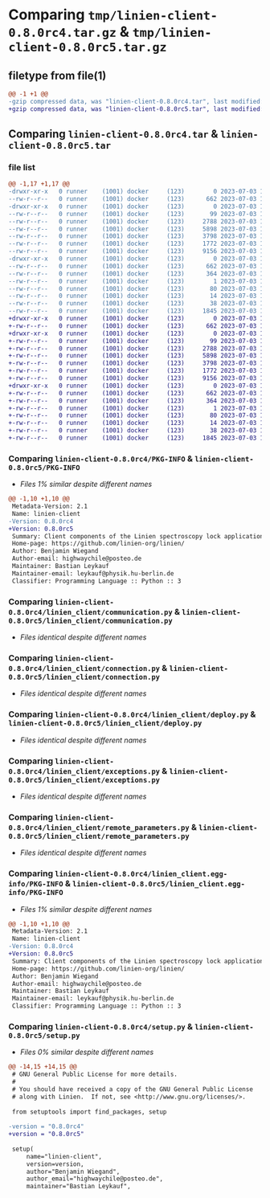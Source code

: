 # Comparing `tmp/linien-client-0.8.0rc4.tar.gz` & `tmp/linien-client-0.8.0rc5.tar.gz`

## filetype from file(1)

```diff
@@ -1 +1 @@
-gzip compressed data, was "linien-client-0.8.0rc4.tar", last modified: Mon Jul  3 13:55:19 2023, max compression
+gzip compressed data, was "linien-client-0.8.0rc5.tar", last modified: Mon Jul  3 14:11:39 2023, max compression
```

## Comparing `linien-client-0.8.0rc4.tar` & `linien-client-0.8.0rc5.tar`

### file list

```diff
@@ -1,17 +1,17 @@
-drwxr-xr-x   0 runner    (1001) docker     (123)        0 2023-07-03 13:55:19.410786 linien-client-0.8.0rc4/
--rw-r--r--   0 runner    (1001) docker     (123)      662 2023-07-03 13:55:19.410786 linien-client-0.8.0rc4/PKG-INFO
-drwxr-xr-x   0 runner    (1001) docker     (123)        0 2023-07-03 13:55:19.410786 linien-client-0.8.0rc4/linien_client/
--rw-r--r--   0 runner    (1001) docker     (123)       99 2023-07-03 13:54:39.000000 linien-client-0.8.0rc4/linien_client/__init__.py
--rw-r--r--   0 runner    (1001) docker     (123)     2788 2023-07-03 13:54:39.000000 linien-client-0.8.0rc4/linien_client/communication.py
--rw-r--r--   0 runner    (1001) docker     (123)     5898 2023-07-03 13:54:39.000000 linien-client-0.8.0rc4/linien_client/connection.py
--rw-r--r--   0 runner    (1001) docker     (123)     3798 2023-07-03 13:54:39.000000 linien-client-0.8.0rc4/linien_client/deploy.py
--rw-r--r--   0 runner    (1001) docker     (123)     1772 2023-07-03 13:54:39.000000 linien-client-0.8.0rc4/linien_client/exceptions.py
--rw-r--r--   0 runner    (1001) docker     (123)     9156 2023-07-03 13:54:39.000000 linien-client-0.8.0rc4/linien_client/remote_parameters.py
-drwxr-xr-x   0 runner    (1001) docker     (123)        0 2023-07-03 13:55:19.410786 linien-client-0.8.0rc4/linien_client.egg-info/
--rw-r--r--   0 runner    (1001) docker     (123)      662 2023-07-03 13:55:19.000000 linien-client-0.8.0rc4/linien_client.egg-info/PKG-INFO
--rw-r--r--   0 runner    (1001) docker     (123)      364 2023-07-03 13:55:19.000000 linien-client-0.8.0rc4/linien_client.egg-info/SOURCES.txt
--rw-r--r--   0 runner    (1001) docker     (123)        1 2023-07-03 13:55:19.000000 linien-client-0.8.0rc4/linien_client.egg-info/dependency_links.txt
--rw-r--r--   0 runner    (1001) docker     (123)       80 2023-07-03 13:55:19.000000 linien-client-0.8.0rc4/linien_client.egg-info/requires.txt
--rw-r--r--   0 runner    (1001) docker     (123)       14 2023-07-03 13:55:19.000000 linien-client-0.8.0rc4/linien_client.egg-info/top_level.txt
--rw-r--r--   0 runner    (1001) docker     (123)       38 2023-07-03 13:55:19.410786 linien-client-0.8.0rc4/setup.cfg
--rw-r--r--   0 runner    (1001) docker     (123)     1845 2023-07-03 13:54:39.000000 linien-client-0.8.0rc4/setup.py
+drwxr-xr-x   0 runner    (1001) docker     (123)        0 2023-07-03 14:11:39.651947 linien-client-0.8.0rc5/
+-rw-r--r--   0 runner    (1001) docker     (123)      662 2023-07-03 14:11:39.651947 linien-client-0.8.0rc5/PKG-INFO
+drwxr-xr-x   0 runner    (1001) docker     (123)        0 2023-07-03 14:11:39.651947 linien-client-0.8.0rc5/linien_client/
+-rw-r--r--   0 runner    (1001) docker     (123)       99 2023-07-03 14:10:51.000000 linien-client-0.8.0rc5/linien_client/__init__.py
+-rw-r--r--   0 runner    (1001) docker     (123)     2788 2023-07-03 14:10:51.000000 linien-client-0.8.0rc5/linien_client/communication.py
+-rw-r--r--   0 runner    (1001) docker     (123)     5898 2023-07-03 14:10:51.000000 linien-client-0.8.0rc5/linien_client/connection.py
+-rw-r--r--   0 runner    (1001) docker     (123)     3798 2023-07-03 14:10:51.000000 linien-client-0.8.0rc5/linien_client/deploy.py
+-rw-r--r--   0 runner    (1001) docker     (123)     1772 2023-07-03 14:10:51.000000 linien-client-0.8.0rc5/linien_client/exceptions.py
+-rw-r--r--   0 runner    (1001) docker     (123)     9156 2023-07-03 14:10:51.000000 linien-client-0.8.0rc5/linien_client/remote_parameters.py
+drwxr-xr-x   0 runner    (1001) docker     (123)        0 2023-07-03 14:11:39.651947 linien-client-0.8.0rc5/linien_client.egg-info/
+-rw-r--r--   0 runner    (1001) docker     (123)      662 2023-07-03 14:11:39.000000 linien-client-0.8.0rc5/linien_client.egg-info/PKG-INFO
+-rw-r--r--   0 runner    (1001) docker     (123)      364 2023-07-03 14:11:39.000000 linien-client-0.8.0rc5/linien_client.egg-info/SOURCES.txt
+-rw-r--r--   0 runner    (1001) docker     (123)        1 2023-07-03 14:11:39.000000 linien-client-0.8.0rc5/linien_client.egg-info/dependency_links.txt
+-rw-r--r--   0 runner    (1001) docker     (123)       80 2023-07-03 14:11:39.000000 linien-client-0.8.0rc5/linien_client.egg-info/requires.txt
+-rw-r--r--   0 runner    (1001) docker     (123)       14 2023-07-03 14:11:39.000000 linien-client-0.8.0rc5/linien_client.egg-info/top_level.txt
+-rw-r--r--   0 runner    (1001) docker     (123)       38 2023-07-03 14:11:39.651947 linien-client-0.8.0rc5/setup.cfg
+-rw-r--r--   0 runner    (1001) docker     (123)     1845 2023-07-03 14:10:51.000000 linien-client-0.8.0rc5/setup.py
```

### Comparing `linien-client-0.8.0rc4/PKG-INFO` & `linien-client-0.8.0rc5/PKG-INFO`

 * *Files 1% similar despite different names*

```diff
@@ -1,10 +1,10 @@
 Metadata-Version: 2.1
 Name: linien-client
-Version: 0.8.0rc4
+Version: 0.8.0rc5
 Summary: Client components of the Linien spectroscopy lock application.
 Home-page: https://github.com/linien-org/linien/
 Author: Benjamin Wiegand
 Author-email: highwaychile@posteo.de
 Maintainer: Bastian Leykauf
 Maintainer-email: leykauf@physik.hu-berlin.de
 Classifier: Programming Language :: Python :: 3
```

### Comparing `linien-client-0.8.0rc4/linien_client/communication.py` & `linien-client-0.8.0rc5/linien_client/communication.py`

 * *Files identical despite different names*

### Comparing `linien-client-0.8.0rc4/linien_client/connection.py` & `linien-client-0.8.0rc5/linien_client/connection.py`

 * *Files identical despite different names*

### Comparing `linien-client-0.8.0rc4/linien_client/deploy.py` & `linien-client-0.8.0rc5/linien_client/deploy.py`

 * *Files identical despite different names*

### Comparing `linien-client-0.8.0rc4/linien_client/exceptions.py` & `linien-client-0.8.0rc5/linien_client/exceptions.py`

 * *Files identical despite different names*

### Comparing `linien-client-0.8.0rc4/linien_client/remote_parameters.py` & `linien-client-0.8.0rc5/linien_client/remote_parameters.py`

 * *Files identical despite different names*

### Comparing `linien-client-0.8.0rc4/linien_client.egg-info/PKG-INFO` & `linien-client-0.8.0rc5/linien_client.egg-info/PKG-INFO`

 * *Files 1% similar despite different names*

```diff
@@ -1,10 +1,10 @@
 Metadata-Version: 2.1
 Name: linien-client
-Version: 0.8.0rc4
+Version: 0.8.0rc5
 Summary: Client components of the Linien spectroscopy lock application.
 Home-page: https://github.com/linien-org/linien/
 Author: Benjamin Wiegand
 Author-email: highwaychile@posteo.de
 Maintainer: Bastian Leykauf
 Maintainer-email: leykauf@physik.hu-berlin.de
 Classifier: Programming Language :: Python :: 3
```

### Comparing `linien-client-0.8.0rc4/setup.py` & `linien-client-0.8.0rc5/setup.py`

 * *Files 0% similar despite different names*

```diff
@@ -14,15 +14,15 @@
 # GNU General Public License for more details.
 #
 # You should have received a copy of the GNU General Public License
 # along with Linien.  If not, see <http://www.gnu.org/licenses/>.
 
 from setuptools import find_packages, setup
 
-version = "0.8.0rc4"
+version = "0.8.0rc5"
 
 setup(
     name="linien-client",
     version=version,
     author="Benjamin Wiegand",
     author_email="highwaychile@posteo.de",
     maintainer="Bastian Leykauf",
```

